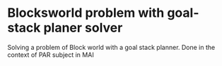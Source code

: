 Blocksworld problem with goal-stack planer solver
=================================================

Solving a problem of Block world with a goal stack planner. Done in the context of PAR subject in MAI

